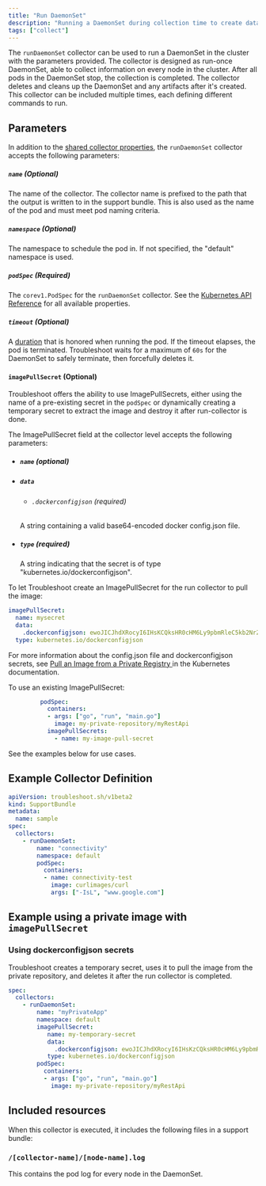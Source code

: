 ```yaml
---
title: "Run DaemonSet"
description: "Running a DaemonSet during collection time to create data"
tags: ["collect"]
---
```



The `runDaemonSet` collector can be used to run a DaemonSet in the cluster with the parameters provided. The collector is designed as run-once DaemonSet, able to collect information on every node in the cluster. After all pods in the DaemonSet stop, the collection is completed.
The collector deletes and cleans up the DaemonSet and any artifacts after it's created.
This collector can be included multiple times, each defining different commands to run.

## Parameters

In addition to the [shared collector properties](https://troubleshoot.sh/docs/collect/collectors/#shared-properties), the `runDaemonSet` collector accepts the following parameters:

##### `name` (Optional)
The name of the collector. The collector name is prefixed to the path that the output is written to in the support bundle.
This is also used as the name of the pod and must meet pod naming criteria.

##### `namespace` (Optional)
The namespace to schedule the pod in. If not specified, the "default" namespace is used.

##### `podSpec` (Required)

The `corev1.PodSpec` for the `runDaemonSet` collector. See the [Kubernetes API Reference](https://kubernetes.io/docs/reference/kubernetes-api/workload-resources/pod-v1/#PodSpec) for all available properties.

##### `timeout` (Optional)
A [duration](https://golang.org/pkg/time/#Duration) that is honored when running the pod. If the timeout elapses, the pod is terminated. Troubleshoot waits for a maximum of `60s` for the DaemonSet to safely terminate, then forcefully deletes it.

#### `imagePullSecret` (Optional)

Troubleshoot offers the ability to use ImagePullSecrets, either using the name of a pre-existing secret in the `podSpec` or dynamically creating a temporary secret to extract the image and destroy it after run-collector is done.

The ImagePullSecret field at the collector level accepts the following parameters:
  - ##### `name` (optional)
  - ##### `data`
      - ###### `.dockerconfigjson` (required)
      A string containing a valid base64-encoded docker config.json file.
  - ##### `type` (required)
    A string indicating that the secret is of type "kubernetes.io/dockerconfigjson".

To let Troubleshoot create an ImagePullSecret for the run collector to pull the image:
```yaml
imagePullSecret:
  name: mysecret
  data:
    .dockerconfigjson: ewoJICJhdXRocyI6IHsKCQksHR0cHM6Ly9pbmRleC5kb2NrZXIuaW8vdjEvIjoge30KCX0sCgkiSHR0cEhlYWRlcnMiOiB7CgkJIlVzZXItQWdlbnQiOiAiRG9ja2VyLUNsaWVudC8xOS4wMy4xMiAoZGFyd2luKSIKCX0sCgkiY3JlZHNTdG9yZSI6ICJkZXNrdG9wIiwKCSJleHBlcmltZW50YWwiOiAiZGlzYWJsZWQiLAoJInN0YWNrT3JjaGVzdHJhdG9yIjogInN3YXJtIgp9
  type: kubernetes.io/dockerconfigjson
```

For more information about the config.json file and dockerconfigjson secrets, see [Pull an Image from a Private Registry
](https://kubernetes.io/docs/tasks/configure-pod-container/pull-image-private-registry/) in the Kubernetes documentation.

To use an existing ImagePullSecret:
```yaml
         podSpec:
           containers:
           - args: ["go", "run", "main.go"]
             image: my-private-repository/myRestApi
           imagePullSecrets:
             - name: my-image-pull-secret
```

See the examples below for use cases.

## Example Collector Definition

```yaml
apiVersion: troubleshoot.sh/v1beta2
kind: SupportBundle
metadata:
  name: sample
spec:
  collectors:
    - runDaemonSet:
        name: "connectivity"
        namespace: default
        podSpec:
          containers:
          - name: connectivity-test
            image: curlimages/curl
            args: ["-IsL", "www.google.com"]

```
## Example using a private image with `imagePullSecret`

### Using dockerconfigjson secrets

Troubleshoot creates a temporary secret, uses it to pull the image from the private repository, and deletes it after the run collector is completed.

```yaml
spec:
  collectors:
    - runDaemonSet:
        name: "myPrivateApp"
        namespace: default
        imagePullSecret:
           name: my-temporary-secret
           data:
             .dockerconfigjson: ewoJICJhdXRocyI6IHsKzCQksHR0cHM6Ly9pbmRleC5kb2NrZXIuaW8vdjEvIjoge30KCX0sCgkiSHR0cEhlYWRlcnMiOiB7CgkJIlVzZXItQWdlbnQiOiAiRG9ja2VyLUNsaWVudC8xOS4wMy4xMiAoZGFyd2luKSIKCX0sCgkiY3JlZHNTdG9yZSI6ICJkZXNrdG9wIiwKCSJleHBlcmltZW50YWwiOiAiZGlzYWJsZWQiLAoJInN0YWNrT3JjaGVzdHJhdG9yIjogInN3YXJtIgp9
           type: kubernetes.io/dockerconfigjson
        podSpec:
          containers:
          - args: ["go", "run", "main.go"]
            image: my-private-repository/myRestApi
```

## Included resources

When this collector is executed, it includes the following files in a support bundle:

### `/[collector-name]/[node-name].log`

This contains the pod log for every node in the DaemonSet.
